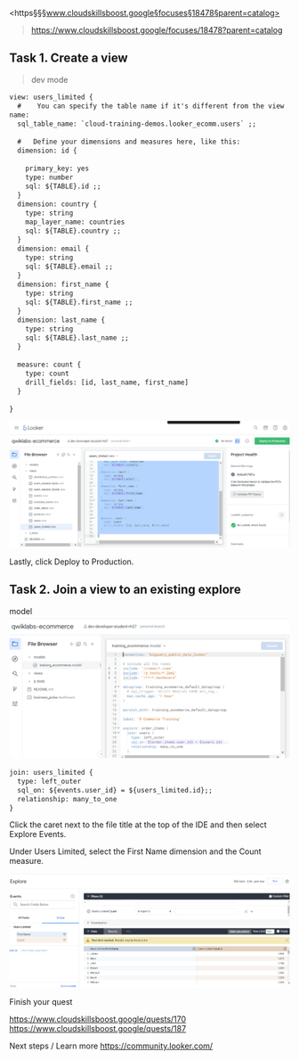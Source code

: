 
   <https§§§www.cloudskillsboost.google§focuses§18478§parent=catalog>
> <https://www.cloudskillsboost.google/focuses/18478?parent=catalog>
        
## Task 1. Create a view

> dev mode

```lookml
view: users_limited {
  #    You can specify the table name if it's different from the view name:
  sql_table_name: `cloud-training-demos.looker_ecomm.users` ;;
  
  #   Define your dimensions and measures here, like this:
  dimension: id {
    
    primary_key: yes
    type: number
    sql: ${TABLE}.id ;;
  }
  dimension: country {
    type: string
    map_layer_name: countries
    sql: ${TABLE}.country ;;
  }
  dimension: email {
    type: string
    sql: ${TABLE}.email ;;
  }
  dimension: first_name {
    type: string
    sql: ${TABLE}.first_name ;;
  }
  dimension: last_name {
    type: string
    sql: ${TABLE}.last_name ;;
  }
  
  measure: count {
    type: count
    drill_fields: [id, last_name, first_name]
  }
  
}
```

![](1686774528510.png)

Lastly, click Deploy to Production.


## Task 2. Join a view to an existing explore

model
![](1686774606858.png)

```lookml
join: users_limited {
  type: left_outer
  sql_on: ${events.user_id} = ${users_limited.id};;
  relationship: many_to_one
}
```
Click the caret next to the file title at the top of the IDE and then select Explore Events.


Under Users Limited, select the First Name dimension and the Count measure.

![](1686774711102.png)


Finish your quest


https://www.cloudskillsboost.google/quests/170
https://www.cloudskillsboost.google/quests/187

Next steps / Learn more
https://community.looker.com/